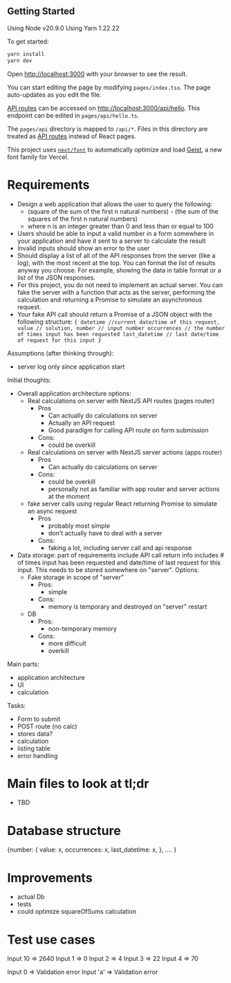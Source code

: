 
## Getting Started

Using Node v20.9.0
Using Yarn 1.22.22

To get started:
```bash
yarn install
yarn dev
```

Open [http://localhost:3000](http://localhost:3000) with your browser to see the result.

You can start editing the page by modifying `pages/index.tsx`. The page auto-updates as you edit the file.

[API routes](https://nextjs.org/docs/pages/building-your-application/routing/api-routes) can be accessed on [http://localhost:3000/api/hello](http://localhost:3000/api/hello). This endpoint can be edited in `pages/api/hello.ts`.

The `pages/api` directory is mapped to `/api/*`. Files in this directory are treated as [API routes](https://nextjs.org/docs/pages/building-your-application/routing/api-routes) instead of React pages.

This project uses [`next/font`](https://nextjs.org/docs/pages/building-your-application/optimizing/fonts) to automatically optimize and load [Geist](https://vercel.com/font), a new font family for Vercel.



# Requirements

- Design a web application that allows the user to query the following:
  - (square of the sum of the first n natural numbers) - (the sum of the squares of the first n natural numbers)
  - where n is an integer greater than 0 and less than or equal to 100
- Users should be able to input a valid number in a form somewhere in your application and have it sent to a server to calculate the result
- Invalid inputs should show an error to the user
- Should display a list of all of the API responses from the server (like a log), with the most recent at the top. You can format the list of results anyway you choose. For example, showing the data in table format or a list of the JSON responses.
- For this project, you do not need to implement an actual server. You can fake the server with a function that acts as the server, performing the calculation and returning a Promise to simulate an asynchronous request.
- Your fake API call should return a Promise of a JSON object with the following structure:
`
{
  datetime //current date/time of this request,
  value // solution,
  number // input number
  occurrences // the number of times input has been requested
  last_datetime // last date/time of request for this input
}
`

Assumptions (after thinking through):
- server log only since application start


Initial thoughts:
- Overall application architecture options:
  - Real calculations on server with NextJS API routes (pages router)
    - Pros
      - Can actually do calculations on server
      - Actually an API request
      - Good paradigm for calling API route on form submission
    - Cons: 
      - could be overkill
  - Real calculations on server with NextJS server actions (apps router)
    - Pros
      - Can actually do calculations on server
    - Cons: 
      - could be overkill
      - personally not as familiar with app router and server actions at the moment
  - fake server calls using regular React returning Promise to simulate an async request
    - Pros
      - probably most simple
      - don't actually have to deal with a server
    - Cons: 
      - faking a lot, including server call and api response
- Data storage: part of requirements include API call return info includes # of times input has been requested and date/time of last request for this input. This needs to be stored somewhere on "server". Options:
  - Fake storage in scope of "server"
    - Pros: 
      - simple
    - Cons:
      - memory is temporary and destroyed on "server" restart
  - DB
    - Pros:
      - non-temporary memory
    - Cons: 
      - more difficult
      - overkill


Main parts: 
- application architecture
- UI
- calculation


Tasks:
- Form to submit
- POST route (no calc)
- stores data? 
- calculation
- listing table 
- error handling



# Main files to look at tl;dr
- TBD


# Database structure
{number: {
  value: x,
  occurrences: x,
  last_datetime: x,
  },
  ....
}

# Improvements 
- actual Db
- tests
-  could optimize squareOfSums calculation


# Test use cases
Input 10 => 2640
Input 1 => 0
Input 2 => 4
Input 3 => 22
Input 4 => 70

Input 0 => Validation error
Input 'a' => Validation error